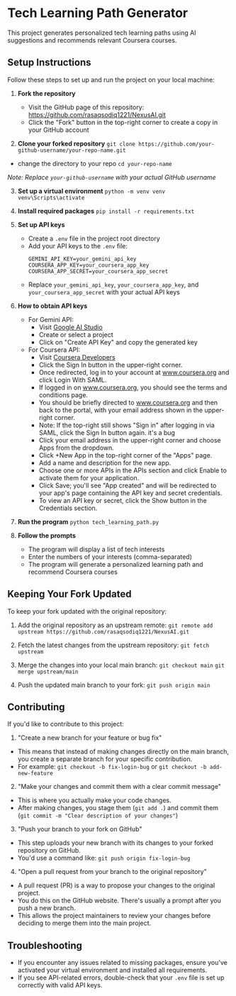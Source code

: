 # Tech Learning Path Generator

This project generates personalized tech learning paths using AI suggestions and recommends relevant Coursera courses.

## Setup Instructions

Follow these steps to set up and run the project on your local machine:

1. **Fork the repository**
   - Visit the GitHub page of this repository: https://github.com/rasaqsodiq1221/NexusAI.git
   - Click the "Fork" button in the top-right corner to create a copy in your GitHub account

2. **Clone your forked repository**
`git clone https://github.com/your-github-username/your-repo-name.git`
- change the directory to your repo
`cd your-repo-name`

*Note: Replace `your-github-username` with your actual GitHub username*


3. **Set up a virtual environment** 
`python -m venv venv`
`venv\Scripts\activate`

4. **Install required packages**
`pip install -r requirements.txt`

5. **Set up API keys**
   - Create a `.env` file in the project root directory
   - Add your API keys to the `.env` file:
     ```
     GEMINI_API_KEY=your_gemini_api_key
     COURSERA_APP_KEY=your_coursera_app_key
     COURSERA_APP_SECRET=your_coursera_app_secret
     ```
   - Replace `your_gemini_api_key`, `your_coursera_app_key`, and `your_coursera_app_secret` with your actual API keys

6. **How to obtain API keys**
   - For Gemini API:
     - Visit [Google AI Studio](https://makersuite.google.com/app/apikey)
     - Create or select a project
     - Click on "Create API Key" and copy the generated key
   - For Coursera API:
     - Visit [Coursera Developers](https://dev.coursera.com/get-started)
     - Click the Sign In button in the upper-right corner.
     - Once redirected, log in to your account at www.coursera.org and click Login With SAML.
     - If logged in on www.coursera.org, you should see the terms and conditions page.
     - You should be briefly directed to www.coursera.org and then back to the portal, with your email address shown in the upper-right corner.
     - Note: If the top-right still shows "Sign in" after logging in via SAML, click the Sign In button again. it's a bug
     - Click your email address in the upper-right corner and choose Apps from the dropdown.
     - Click +New App in the top-right corner of the "Apps" page.
     - Add a name and description for the new app.
     - Choose one or more APIs in the APIs section and click Enable to activate them for your application.
     - Click Save; you'll see "App created" and will be redirected to your app's page containing the API key and secret credentials.
     - To view an API key or secret, click the Show button in the Credentials section.

7. **Run the program**
`python tech_learning_path.py`

1. **Follow the prompts**
   - The program will display a list of tech interests
   - Enter the numbers of your interests (comma-separated)
   - The program will generate a personalized learning path and recommend Coursera courses



## Keeping Your Fork Updated

To keep your fork updated with the original repository:

1. Add the original repository as an upstream remote:
`git remote add upstream https://github.com/rasaqsodiq1221/NexusAI.git`

3. Fetch the latest changes from the upstream repository:
`git fetch upstream`

4. Merge the changes into your local main branch:
`git checkout main`
`git merge upstream/main`

5. Push the updated main branch to your fork:
`git push origin main`





## Contributing

If you'd like to contribute to this project:

1. "Create a new branch for your feature or bug fix"

- This means that instead of making changes directly on the main branch, you create a separate branch for your specific contribution.
- For example: `git checkout -b fix-login-bug` or `git checkout -b add-new-feature`


2. "Make your changes and commit them with a clear commit message"

- This is where you actually make your code changes.
- After making changes, you stage them (`git add .`) and commit them (`git commit -m "Clear description of your changes"`)


3. "Push your branch to your fork on GitHub"

- This step uploads your new branch with its changes to your forked repository on GitHub.
- You'd use a command like: `git push origin fix-login-bug`


4. "Open a pull request from your branch to the original repository"

- A pull request (PR) is a way to propose your changes to the original project.
- You do this on the GitHub website. There's usually a prompt after you push a new branch.
- This allows the project maintainers to review your changes before deciding to merge them into the main project.



## Troubleshooting

- If you encounter any issues related to missing packages, ensure you've activated your virtual environment and installed all requirements.
- If you see API-related errors, double-check that your `.env` file is set up correctly with valid API keys.


